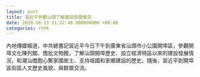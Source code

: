 ```yaml
---
layout: post
title: 習近平參觀汕頭了解建設發展情況
date: 2020-10-13 21:22:46.000000000 +08:00
categories: rthk
---
```


內地傳媒報道，中共總書記習近平今日下午到廣東省汕頭市小公園開埠區，參觀開埠文化陳列館、僑批文物館，了解汕頭開埠歷史、設立經濟特區以來的建設發展情況，和潮汕僑胞心繫家國故土、支持祖國和家鄉建設的歷史。隨後，習近平到開埠區街區人文歷史風貌，與群眾交流。

